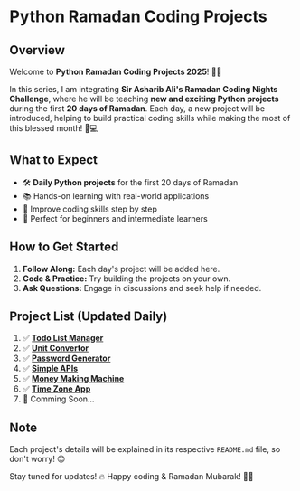 # Python Ramadan Coding Projects

## Overview&#x20;

Welcome to **Python Ramadan Coding Projects 2025**! 🌙✨

In this series, I am integrating **Sir Asharib Ali's Ramadan Coding Nights Challenge**, where he will be teaching **new and exciting Python projects** during the first **20 days of Ramadan**. Each day, a new project will be introduced, helping to build practical coding skills while making the most of this blessed month! 🕌💻

## What to Expect

- 🛠 **Daily Python projects** for the first 20 days of Ramadan
- 📚 Hands-on learning with real-world applications
- 🚀 Improve coding skills step by step
- 🎯 Perfect for beginners and intermediate learners

## How to Get Started

1. **Follow Along:** Each day's project will be added here.
2. **Code & Practice:** Try building the projects on your own.
3. **Ask Questions:** Engage in discussions and seek help if needed.

## Project List (Updated Daily)

1. ✅ [**Todo List Manager**](https://github.com/ar813/python-ramadan-coding-projects/tree/main/Todo%20List%20Manager)
2. ✅ [**Unit Convertor**](https://github.com/ar813/python-ramadan-coding-projects/tree/main/Unit%20Converter)
3. ✅ [**Password Generator**](https://github.com/ar813/python-ramadan-coding-projects/tree/main/Password%20Generator)
4. ✅ [**Simple APIs**](https://github.com/ar813/python-ramadan-coding-projects/tree/main/4_Simple%20APIs)
5. ✅ [**Money Making Machine**](https://github.com/ar813/python-ramadan-coding-projects/tree/main/5_Money%20Making%20Machine)
6. ✅ [**Time Zone App**](https://github.com/ar813/python-ramadan-coding-projects/tree/main/6_Time%20Zone%20App)
7. 📌 Comming Soon...

## Note

Each project's details will be explained in its respective `README.md` file, so don't worry! 😊

Stay tuned for updates! 🔥 Happy coding & Ramadan Mubarak! 🌙🤲

